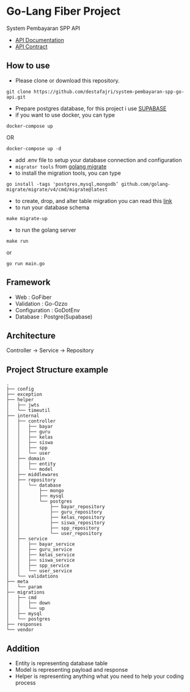 # Go-Lang Fiber Project

System Pembayaran SPP API

- [API Documentation](https://whimsical.com/erd-table-api-map-Umr1mzU2SY3jAqJyDa7KMX)
- [API Contract](https://www.notion.so/e785eb0dfdc245659df81b6e91bf40a5?v=2176e61ec8d744d4af0b35e613895ad9)

## How to use
- Please clone or download this repository.
```
git clone https://github.com/destafajri/system-pembayaran-spp-go-api.git
```
- Prepare postgres database, for this project i use [SUPABASE](https://supabase.com/)
- if you want to use docker, you can type
```
docker-compose up
```
OR
```
docker-compose up -d
```
- add .env file to setup your database connection and configuration
- `migrator tools` from [golang migrate](https://github.com/golang-migrate/migrate)
- to install the migration tools, you can type
```
go install -tags 'postgres,mysql,mongodb’ github.com/golang-migrate/migrate/v4/cmd/migrate@latest
```
- to create, drop, and alter table migration you can read this [link](https://github.com/golang-migrate/migrate/blob/master/database/postgres/TUTORIAL.md)
- to run your database schema
```
make migrate-up
```
- to run the golang server
```
make run
```
or
```
go run main.go
```

## Framework

- Web : GoFiber
- Validation : Go-Ozzo
- Configuration : GoDotEnv
- Database : Postgre(Supabase)

## Architecture

Controller -> Service -> Repository

## Project Structure example
    .
    ├── config
    ├── exception
    ├── helper
    │   ├── jwts
    │   └── timeutil
    ├── internal
    │   ├── controller
    │   │   ├── bayar
    │   │   ├── guru
    │   │   ├── kelas
    │   │   ├── siswa
    │   │   ├── spp
    │   │   └── user
    │   ├── domain
    │   │   ├── entity
    │   │   └── model
    │   ├── middlewares
    │   ├── repository
    │   │   └── database
    │   │       ├── mongo
    │   │       ├── mysql
    │   │       └── postgres
    │   │           ├── bayar_repository
    │   │           ├── guru_repository
    │   │           ├── kelas_repository
    │   │           ├── siswa_repository
    │   │           ├── spp_repository
    │   │           └── user_repository
    │   ├── service
    │   │   ├── bayar_service
    │   │   ├── guru_service
    │   │   ├── kelas_service
    │   │   ├── siswa_service
    │   │   ├── spp_service
    │   │   └── user_service
    │   └── validations
    ├── meta
    │   └── param
    ├── migrations
    │   ├── cmd
    │   │   ├── down
    │   │   └── up
    │   ├── mysql
    │   └── postgres
    ├── responses
    └── vendor

## Addition 

- Entity is representing database table
- Model is representing payload and response
- Helper is representing anything what you need to help your coding process

